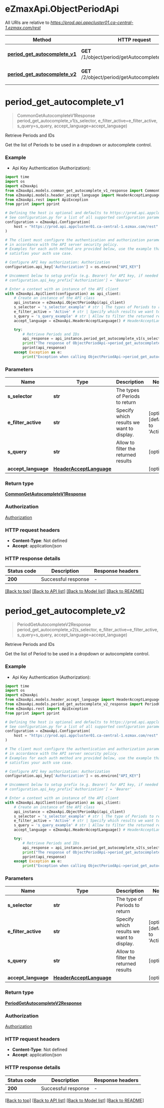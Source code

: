# eZmaxApi.ObjectPeriodApi

All URIs are relative to *https://prod.api.appcluster01.ca-central-1.ezmax.com/rest*

Method | HTTP request | Description
------------- | ------------- | -------------
[**period_get_autocomplete_v1**](ObjectPeriodApi.md#period_get_autocomplete_v1) | **GET** /1/object/period/getAutocomplete/{sSelector} | Retrieve Periods and IDs
[**period_get_autocomplete_v2**](ObjectPeriodApi.md#period_get_autocomplete_v2) | **GET** /2/object/period/getAutocomplete/{sSelector} | Retrieve Periods and IDs


# **period_get_autocomplete_v1**
> CommonGetAutocompleteV1Response period_get_autocomplete_v1(s_selector, e_filter_active=e_filter_active, s_query=s_query, accept_language=accept_language)

Retrieve Periods and IDs

Get the list of Periods to be used in a dropdown or autocomplete control.

### Example

* Api Key Authentication (Authorization):
```python
import time
import os
import eZmaxApi
from eZmaxApi.models.common_get_autocomplete_v1_response import CommonGetAutocompleteV1Response
from eZmaxApi.models.header_accept_language import HeaderAcceptLanguage
from eZmaxApi.rest import ApiException
from pprint import pprint

# Defining the host is optional and defaults to https://prod.api.appcluster01.ca-central-1.ezmax.com/rest
# See configuration.py for a list of all supported configuration parameters.
configuration = eZmaxApi.Configuration(
    host = "https://prod.api.appcluster01.ca-central-1.ezmax.com/rest"
)

# The client must configure the authentication and authorization parameters
# in accordance with the API server security policy.
# Examples for each auth method are provided below, use the example that
# satisfies your auth use case.

# Configure API key authorization: Authorization
configuration.api_key['Authorization'] = os.environ["API_KEY"]

# Uncomment below to setup prefix (e.g. Bearer) for API key, if needed
# configuration.api_key_prefix['Authorization'] = 'Bearer'

# Enter a context with an instance of the API client
with eZmaxApi.ApiClient(configuration) as api_client:
    # Create an instance of the API class
    api_instance = eZmaxApi.ObjectPeriodApi(api_client)
    s_selector = 's_selector_example' # str | The types of Periods to return
    e_filter_active = 'Active' # str | Specify which results we want to display. (optional) (default to 'Active')
    s_query = 's_query_example' # str | Allow to filter the returned results (optional)
    accept_language = eZmaxApi.HeaderAcceptLanguage() # HeaderAcceptLanguage |  (optional)

    try:
        # Retrieve Periods and IDs
        api_response = api_instance.period_get_autocomplete_v1(s_selector, e_filter_active=e_filter_active, s_query=s_query, accept_language=accept_language)
        print("The response of ObjectPeriodApi->period_get_autocomplete_v1:\n")
        pprint(api_response)
    except Exception as e:
        print("Exception when calling ObjectPeriodApi->period_get_autocomplete_v1: %s\n" % e)
```



### Parameters

Name | Type | Description  | Notes
------------- | ------------- | ------------- | -------------
 **s_selector** | **str**| The types of Periods to return | 
 **e_filter_active** | **str**| Specify which results we want to display. | [optional] [default to &#39;Active&#39;]
 **s_query** | **str**| Allow to filter the returned results | [optional] 
 **accept_language** | [**HeaderAcceptLanguage**](.md)|  | [optional] 

### Return type

[**CommonGetAutocompleteV1Response**](CommonGetAutocompleteV1Response.md)

### Authorization

[Authorization](../README.md#Authorization)

### HTTP request headers

 - **Content-Type**: Not defined
 - **Accept**: application/json

### HTTP response details
| Status code | Description | Response headers |
|-------------|-------------|------------------|
**200** | Successful response |  -  |

[[Back to top]](#) [[Back to API list]](../README.md#documentation-for-api-endpoints) [[Back to Model list]](../README.md#documentation-for-models) [[Back to README]](../README.md)

# **period_get_autocomplete_v2**
> PeriodGetAutocompleteV2Response period_get_autocomplete_v2(s_selector, e_filter_active=e_filter_active, s_query=s_query, accept_language=accept_language)

Retrieve Periods and IDs

Get the list of Period to be used in a dropdown or autocomplete control.

### Example

* Api Key Authentication (Authorization):
```python
import time
import os
import eZmaxApi
from eZmaxApi.models.header_accept_language import HeaderAcceptLanguage
from eZmaxApi.models.period_get_autocomplete_v2_response import PeriodGetAutocompleteV2Response
from eZmaxApi.rest import ApiException
from pprint import pprint

# Defining the host is optional and defaults to https://prod.api.appcluster01.ca-central-1.ezmax.com/rest
# See configuration.py for a list of all supported configuration parameters.
configuration = eZmaxApi.Configuration(
    host = "https://prod.api.appcluster01.ca-central-1.ezmax.com/rest"
)

# The client must configure the authentication and authorization parameters
# in accordance with the API server security policy.
# Examples for each auth method are provided below, use the example that
# satisfies your auth use case.

# Configure API key authorization: Authorization
configuration.api_key['Authorization'] = os.environ["API_KEY"]

# Uncomment below to setup prefix (e.g. Bearer) for API key, if needed
# configuration.api_key_prefix['Authorization'] = 'Bearer'

# Enter a context with an instance of the API client
with eZmaxApi.ApiClient(configuration) as api_client:
    # Create an instance of the API class
    api_instance = eZmaxApi.ObjectPeriodApi(api_client)
    s_selector = 's_selector_example' # str | The type of Periods to return
    e_filter_active = 'Active' # str | Specify which results we want to display. (optional) (default to 'Active')
    s_query = 's_query_example' # str | Allow to filter the returned results (optional)
    accept_language = eZmaxApi.HeaderAcceptLanguage() # HeaderAcceptLanguage |  (optional)

    try:
        # Retrieve Periods and IDs
        api_response = api_instance.period_get_autocomplete_v2(s_selector, e_filter_active=e_filter_active, s_query=s_query, accept_language=accept_language)
        print("The response of ObjectPeriodApi->period_get_autocomplete_v2:\n")
        pprint(api_response)
    except Exception as e:
        print("Exception when calling ObjectPeriodApi->period_get_autocomplete_v2: %s\n" % e)
```



### Parameters

Name | Type | Description  | Notes
------------- | ------------- | ------------- | -------------
 **s_selector** | **str**| The type of Periods to return | 
 **e_filter_active** | **str**| Specify which results we want to display. | [optional] [default to &#39;Active&#39;]
 **s_query** | **str**| Allow to filter the returned results | [optional] 
 **accept_language** | [**HeaderAcceptLanguage**](.md)|  | [optional] 

### Return type

[**PeriodGetAutocompleteV2Response**](PeriodGetAutocompleteV2Response.md)

### Authorization

[Authorization](../README.md#Authorization)

### HTTP request headers

 - **Content-Type**: Not defined
 - **Accept**: application/json

### HTTP response details
| Status code | Description | Response headers |
|-------------|-------------|------------------|
**200** | Successful response |  -  |

[[Back to top]](#) [[Back to API list]](../README.md#documentation-for-api-endpoints) [[Back to Model list]](../README.md#documentation-for-models) [[Back to README]](../README.md)

